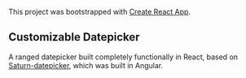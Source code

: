 This project was bootstrapped with [Create React App](https://github.com/facebook/create-react-app).

## Customizable Datepicker
A ranged datepicker built completely functionally in React, based on [Saturn-datepicker](https://github.com/SaturnTeam/saturn-datepicker/tree/master/saturn-datepicker/src/datepicker), which was built in Angular.
